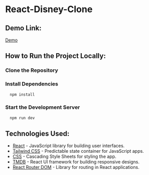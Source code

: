 # React-Disney-Clone
## Demo Link:
[Demo](https://disney-eosin.vercel.app/])


## How to Run the Project Locally:

### Clone the Repository
### Install Dependencies
```bash
  npm install
```
### Start the Development Server
```bash
  npm run dev
```



## Technologies Used:
- [React](https://reactjs.org/) - JavaScript library for building user interfaces.
- [Tailwind CSS](https://tailwindcss.com/) - Predictable state container for JavaScript apps.
- [CSS](https://www.w3schools.com/css/) - Cascading Style Sheets for styling the app.
- [TMDB](https://www.themoviedb.org/) - React UI framework for building responsive designs.
- [React Router DOM](https://reactrouter.com/web/guides/quick-start) - Library for routing in React applications.




